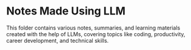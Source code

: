 # Notes Made Using LLM

This folder contains various notes, summaries, and learning materials created with the help of LLMs, covering topics like coding, productivity, career development, and technical skills.
